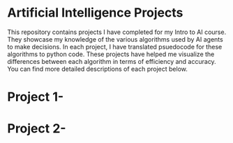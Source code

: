 # Artificial Intelligence Projects
This repository contains projects I have completed for my Intro to AI course. They showcase my knowledge of the various algorithms used by AI agents to make decisions. In
each project, I have translated psuedocode for these algorithms to python code. These projects have helped me visualize the differences between each algorithm in terms of efficiency and accuracy. You can find more detailed descriptions of each project below.

# Project 1- 

# Project 2- 

